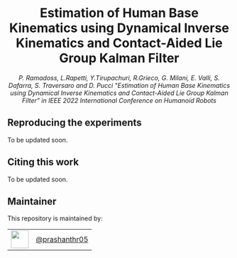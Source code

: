 <h1 align="center">
Estimation of Human Base Kinematics using Dynamical Inverse Kinematics and Contact-Aided Lie Group Kalman Filter
</h1>
<div align="center">
<i>
P. Ramadoss, L.Rapetti, Y.Tirupachuri, R.Grieco, G. Milani, E. Valli, S. Dafarra, S. Traversaro and D. Pucci "Estimation of Human Base Kinematics using Dynamical Inverse Kinematics and Contact-Aided Lie Group Kalman Filter" in IEEE 2022 International Conference on Humanoid Robots
</i>
</div>



## Reproducing the experiments

To be updated soon.




## Citing this work

To be updated soon.


## Maintainer

This repository is maintained by:

|                                                              |                                                      |
| :----------------------------------------------------------: | :--------------------------------------------------: |
| [<img src="https://github.com/prashanthr05.png" width="40">](https://github.com/prashanthr05) | [@prashanthr05](https://github.com/prashanthr05) |